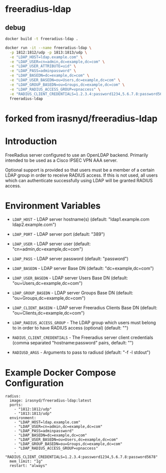 # freeradius-ldap

## debug

```bash
docker build -t freeradius-ldap .

docker run -it --name freeradius-ldap \
  -p 1812:1812/udp -p 1813:1813/udp \
  -e "LDAP_HOST=ldap.example.com" \
  -e "LDAP_USER=cn=admin,dc=example,dc=com" \
  -e "LDAP_USER_ATTRIBUTE=uid" \
  -e "LDAP_PASS=adminpassword" \
  -e "LDAP_BASEDN=dc=example,dc=com" \
  -e "LDAP_USER_BASEDN=ou=Users,dc=example,dc=com" \
  -e "LDAP_GROUP_BASEDN=ou=Groups,dc=example,dc=com" \
  -e "LDAP_RADIUS_ACCESS_GROUP=vpnaccess" \
  -e "RADIUS_CLIENT_CREDENTIALS=1.2.3.4:password1234,5.6.7.8:password5678" \
  freeradius-ldap

```

# forked from irasnyd/freeradius-ldap 

Introduction
============

FreeRadius server configured to use an OpenLDAP backend. Primarily intended to
be used as a Cisco IPSEC VPN AAA server.

Optional support is provided so that users must be a member of a certain LDAP
group in order to receive RADIUS access. If this is not used, all users which
can authenticate successfully using LDAP will be granted RADIUS access.

Environment Variables
=====================

- `LDAP_HOST` - LDAP server hostname(s) (default: "ldap1.example.com ldap2.example.com")
- `LDAP_PORT` - LDAP server port (default: "389")
- `LDAP_USER` - LDAP server user (default: "cn=admin,dc=example,dc=com")
- `LDAP_PASS` - LDAP server password (default: "password")
- `LDAP_BASEDN` - LDAP server Base DN (default: "dc=example,dc=com")
- `LDAP_USER_BASEDN` - LDAP server Users Base DN (default: "ou=Users,dc=example,dc=com")
- `LDAP_GROUP_BASEDN` - LDAP server Groups Base DN (default: "ou=Groups,dc=example,dc=com")
- `LDAP_CLIENT_BASEDN` - LDAP server Freeradius Clients Base DN (default: "ou=Clients,dc=example,dc=com")

- `LDAP_RADIUS_ACCESS_GROUP` - The LDAP group which users must belong to in order to have RADIUS access (optional) (default: "")
- `RADIUS_CLIENT_CREDENTIALS` - The Freeradius server client credentials (comma separated "hostname:password" pairs, default: "")

- `RADIUSD_ARGS` - Arguments to pass to radiusd (default: "-f -l stdout")

Example Docker Compose Configuration
====================================

    radius:
      image: irasnyd/freeradius-ldap:latest
      ports:
        - "1812:1812/udp"
        - "1813:1813/udp"
      environment:
        - "LDAP_HOST=ldap.example.com"
        - "LDAP_USER=cn=admin,dc=example,dc=com"
        - "LDAP_PASS=adminpassword"
        - "LDAP_BASEDN=dc=example,dc=com"
        - "LDAP_USER_BASEDN=ou=Users,dc=example,dc=com"
        - "LDAP_GROUP_BASEDN=ou=Groups,dc=example,dc=com"
        - "LDAP_RADIUS_ACCESS_GROUP=vpnaccess"
        - "RADIUS_CLIENT_CREDENTIALS=1.2.3.4:password1234,5.6.7.8:password5678"
      mem_limit: "1g"
      restart: "always"
